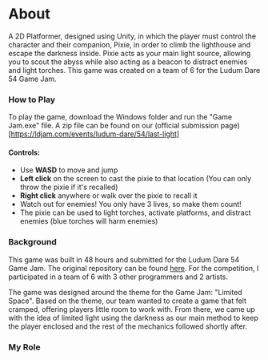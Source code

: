# About
A 2D Platformer, designed using Unity, in which the player must control the character and their companion, Pixie, in order to climb the lighthouse and escape the darkness inside. Pixie acts as your main light source, allowing you to scout the abyss while also acting as a beacon to distract enemies and light torches. This game was created on a team of 6 for the Ludum Dare 54 Game Jam.

### How to Play
To play the game, download the Windows folder and run the "Game Jam.exe" file. A zip file can be found on our (official submission page)[https://ldjam.com/events/ludum-dare/54/last-light]

#### Controls:
 - Use **WASD** to move and jump
 - **Left click** on the screen to cast the pixie to that location (You can only throw the pixie if it's recalled)
 - **Right click** anywhere or walk over the pixie to recall it
 - Watch out for enemies! You only have 3 lives, so make them count!
 - The pixie can be used to light torches, activate platforms, and distract enemies (blue torches will harm enemies)

### Background
This game was built in 48 hours and submitted for the Ludum Dare 54 Game Jam. The original repository can be found [here](https://github.com/AriveIT/Game-Jam-Game). For the competition, I participated in a team of 6 with 3 other programmers and 2 artists.

The game was designed around the theme for the Game Jam: "Limited Space". Based on the theme, our team wanted to create a game that felt cramped, offering players little room to work with. From there, we came up with the idea of limited light using the darkness as our main method to keep the player enclosed and the rest of the mechanics followed shortly after.

### My Role
